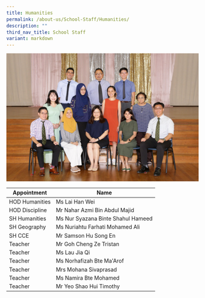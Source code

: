 ```yaml
---
title: Humanities
permalink: /about-us/School-Staff/Humanities/
description: ""
third_nav_title: School Staff
variant: markdown
---
```

![](/images/Dept%20Photo/HUMANITIES_DEPARTMENT_2828_FORMAL.jpg)


| Appointment | Name | 
| -------- | -------- | 
| HOD Humanities    | Ms Lai Han Wei   | 
| HOD Discipline     | Mr Nahar Azmi Bin Abdul Majid    | 
| SH Humanities     | Ms Nur Syazana Binte Shahul Hameed     |
| SH Geography     | Ms Nuriahtu Farhati Mohamed Ali    | 
| SH CCE     | Mr Samson Hu Song En    | 
| Teacher     | Mr Goh Cheng Ze Tristan     | 
| Teacher     | Ms Lau Jia Qi     | 
| Teacher     | Ms Norhafizah Bte Ma'Arof    | 
| Teacher     | Mrs Mohana Sivaprasad     | 
| Teacher     | Ms Namira Bte Mohamed    | 
| Teacher     | Mr Yeo Shao Hui Timothy    |